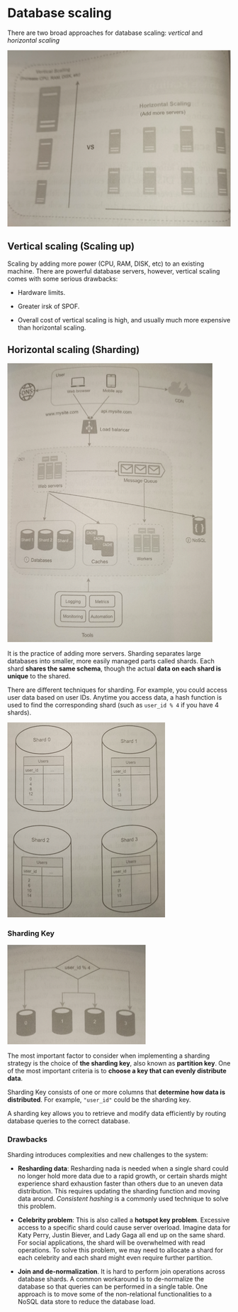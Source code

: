 # Database scaling

There are two broad approaches for database scaling: *vertical* and *horizontal scaling*

![](2021-08-28-20-25-30.png)

## Vertical scaling (Scaling up)

Scaling by adding more power (CPU, RAM, DISK, etc) to an existing machine. There are powerful database servers, however, vertical scaling comes with some serious drawbacks:

* Hardware limits.

* Greater irsk of SPOF.

* Overall cost of vertical scaling is high, and usually much more expensive than horizontal scaling.

## Horizontal scaling (Sharding)

![](2021-08-28-20-26-43.png)

It is the practice of adding more servers. Sharding separates large databases into smaller, more easily managed parts called shards. Each shard **shares the same schema**, though the actual **data on each shard is unique** to the shared.

There are different techniques for sharding. For example, you could access user data based on user IDs. Anytime you access data, a hash function is used to find the corresponding shard (such as `user_id % 4` if you have 4 shards).

![](2021-08-28-20-26-13.png)

### Sharding Key

![](2021-08-28-20-26-01.png)

The most important factor to consider when implementing a sharding strategy is the choice of **the sharding key**, also known as **partition key**. One of the most important criteria is to **choose a key that can evenly distribute data**.

Sharding Key consists of one or more columns that **determine how data is distributed**. For example, `"user_id"` could be the sharding key.

A sharding key allows you to retrieve and modify data efficiently by routing database queries to the correct database. 

### Drawbacks

Sharding introduces complexities and new challenges to the system:

* **Resharding data**: Resharding nada is needed when a single shard could no longer hold more data due to a rapid growth, or certain shards might experience shard exhaustion faster than others due to an uneven data distribution. This requires updating the sharding function and moving data around. *Consistent hashing* is a commonly used technique to solve this problem.

* **Celebrity problem**: This is also called a **hotspot key problem**. Excessive access to a specific shard could cause server overload. Imagine data for Katy Perry, Justin Biever, and Lady Gaga all end up on the same shard. For social applications, the shard will be overwhelmed with read operations. To solve this problem, we may need to allocate a shard for each celebrity and each shard might even require further partition.

* **Join and de-normalization**. It is hard to perform join operations across database shards. A common workaround is to de-normalize the database so that queries can be performed in a single table. One approach is to move some of the non-relational functionalities to a NoSQL data store to reduce the database load.
